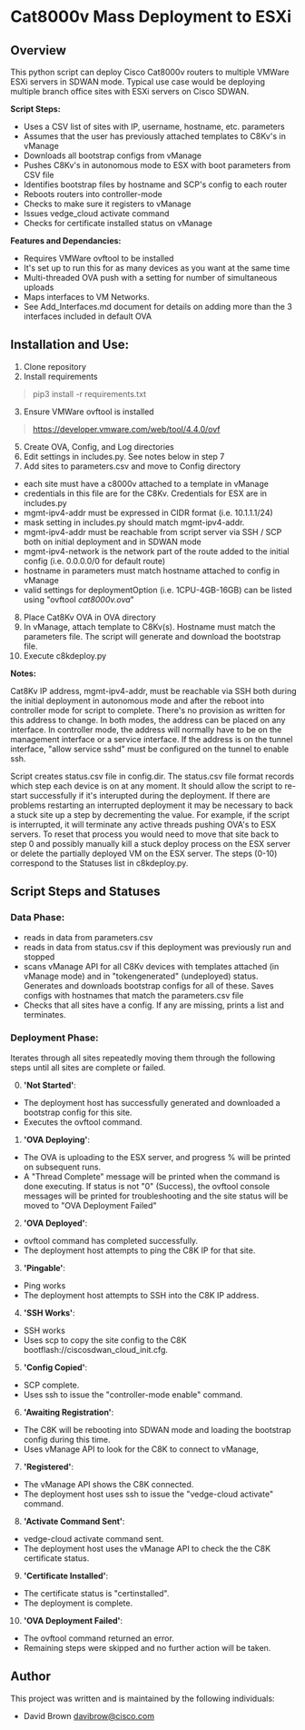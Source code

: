 # Cat8000v Mass Deployment to ESXi

## Overview

This python script can deploy Cisco Cat8000v routers to multiple VMWare ESXi servers in SDWAN mode.  Typical use case would be deploying multiple branch office sites with ESXi servers on Cisco SDWAN.

**Script Steps:**
- Uses a CSV list of sites with IP, username, hostname, etc. parameters
- Assumes that the user has previously attached templates to C8Kv's in vManage
- Downloads all bootstrap configs from vManage
- Pushes C8Kv's in autonomous mode to ESX with boot parameters from CSV file
- Identifies bootstrap files by hostname and SCP's config to each router
- Reboots routers into controller-mode
- Checks to make sure it registers to vManage
- Issues vedge_cloud activate command
- Checks for certificate installed status on vManage

**Features and Dependancies:**
- Requires VMWare ovftool to be installed
- It's set up to run this for as many devices as you want at the same time
- Multi-threaded OVA push with a setting for number of simultaneous uploads
- Maps interfaces to VM Networks.
- See Add_Interfaces.md document for details on adding more than the 3 interfaces included in default OVA

## Installation and Use:
1. Clone repository
2. Install requirements
> pip3 install -r requirements.txt
3. Ensure VMWare ovftool is installed
> https://developer.vmware.com/web/tool/4.4.0/ovf
5. Create OVA, Config, and Log directories
6. Edit settings in includes.py.  See notes below in step 7
7. Add sites to parameters.csv and move to Config directory
  - each site must have a c8000v attached to a template in vManage
  - credentials in this file are for the C8Kv.  Credentials for ESX are in includes.py
  - mgmt-ipv4-addr must be expressed in CIDR format (i.e. 10.1.1.1/24)
  - mask setting in includes.py should match mgmt-ipv4-addr.
  - mgmt-ipv4-addr must be reachable from script server via SSH / SCP both on initial deployment and in SDWAN mode
  - mgmt-ipv4-network is the network part of the route added to the initial config (i.e. 0.0.0.0/0 for default route)
  - hostname in parameters must match hostname attached to config in vManage
  - valid settings for deploymentOption (i.e. 1CPU-4GB-16GB) can be listed using "ovftool *cat8000v.ova*"
8. Place Cat8Kv OVA in OVA directory
9. In vManage, attach template to C8Kv(s).  Hostname must match the parameters file.  The script will generate and download the bootstrap file.
10. Execute c8kdeploy.py

**Notes:**

Cat8Kv IP address, mgmt-ipv4-addr, must be reachable via SSH both during the initial deployment in autonomous mode and after the reboot into controller mode for script to complete.  There's no provision as written for this address to change.  In both modes, the address can be placed on any interface.  In controller mode, the address will normally have to be on the management interface or a service interface.  If the address is on the tunnel interface, "allow service sshd" must be configured on the tunnel to enable ssh.

Script creates status.csv file in config.dir.  The status.csv file format records which step each device is on at any moment.  It should allow the script to re-start successfully if it's interupted during the deployment.  If there are problems restarting an interrupted deployment it may be necessary to back a stuck site up a step by decrementing the value.  For example, if the script is interrupted, it will terminate any active threads pushing OVA's to ESX servers.  To reset that process you would need to move that site back to step 0 and possibly manually kill a stuck deploy process on the ESX server or delete the partially deployed VM on the ESX server.  The steps (0-10) correspond to the Statuses list in c8kdeploy.py.

## Script Steps and Statuses

### Data Phase:

- reads in data from parameters.csv
- reads in data from status.csv if this deployment was previously run and stopped
- scans vManage API for all C8Kv devices with templates attached (in vManage mode) and in "tokengenerated" (undeployed) status.  Generates and downloads bootstrap configs for all of these.  Saves configs with hostnames that match the parameters.csv file
- Checks that all sites have a config.  If any are missing, prints a list and terminates.

### Deployment Phase:

Iterates through all sites repeatedly moving them through the following steps until all sites are complete or failed.

0. **'Not Started'**:
- The deployment host has successfully generated and downloaded a bootstrap config for this site.
- Executes the ovftool command.
1. **'OVA Deploying'**:
- The OVA is uploading to the ESX server, and progress % will be printed on subsequent runs.
- A "Thread Complete" message will be printed when the command is done executing.  If status is not "0" (Success), the ovftool console messages will be printed for troubleshooting and the site status will be moved to "OVA Deployment Failed"
2. **'OVA Deployed'**:
- ovftool command has completed successfully.
- The deployment host attempts to ping the C8K IP for that site.
3. **'Pingable'**:
- Ping works
- The deployment host attempts to SSH into the C8K IP address.
4. **'SSH Works'**:
- SSH works
- Uses scp to copy the site config to the C8K bootflash://ciscosdwan_cloud_init.cfg.
5. **'Config Copied'**:
- SCP complete.
- Uses ssh to issue the "controller-mode enable" command.
6. **'Awaiting Registration'**:
- The C8K will be rebooting into SDWAN mode and loading the bootstrap config during this time.
- Uses vManage API to look for the C8K to connect to vManage,
7. **'Registered'**:
- The vManage API shows the C8K connected.
- The deployment host uses ssh to issue the "vedge-cloud activate" command.
8. **'Activate Command Sent'**:
- vedge-cloud activate command sent.
- The deployment host uses the vManage API to check the the C8K certificate status.
9. **'Certificate Installed'**:
- The certificate status is "certinstalled".
- The deployment is complete.
10. **'OVA Deployment Failed'**:
- The ovftool command returned an error.
- Remaining steps were skipped and no further action will be taken.

## Author

This project was written and is maintained by the following individuals:

* David Brown <davibrow@cisco.com>
